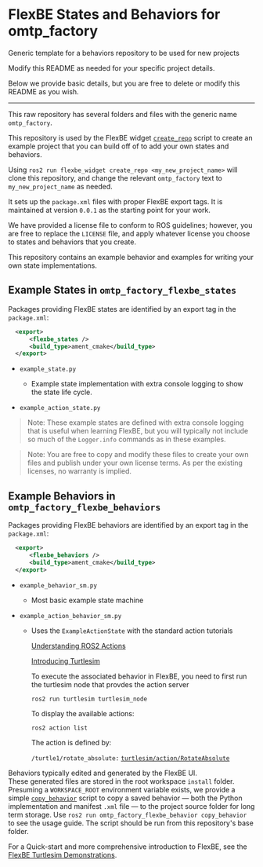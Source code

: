 # FlexBE States and Behaviors for omtp_factory

Generic template for a behaviors repository to be used for new projects

Modify this README as needed for your specific project details.

Below we provide basic details, but you are free to delete or modify this README as you wish.

----

This raw repository has several folders and files with the generic name `omtp_factory`.


This repository is used by the FlexBE widget 
[`create_repo`](https://github.com/FlexBE/flexbe_behavior_engine/blob/ros2-devel/flexbe_widget/bin/create_repo) 
script to create an example project that you can build off of to add your own states and behaviors.  

Using `ros2 run flexbe_widget create_repo <my_new_project_name>` will clone this repository, 
and change the relevant `omtp_factory` text to `my_new_project_name` as needed.

It sets up the `package.xml` files with proper FlexBE export tags.
It is maintained at version `0.0.1` as the starting point for your work.

We have provided a license file to conform to ROS guidelines; however, you are free to replace the 
`LICENSE` file, and apply whatever license you choose to states and behaviors that you create.

This repository contains an example behavior and examples for writing your own state implementations.

## Example States in `omtp_factory_flexbe_states`

Packages providing FlexBE states are identified by an export tag in the `package.xml`:

```xml
  <export>
      <flexbe_states />
      <build_type>ament_cmake</build_type>
  </export>
```

* `example_state.py `
  * Example state implementation with extra console logging to show the state life cycle.

* `example_action_state.py`

> Note: These example states are defined with extra console logging that is useful when learning FlexBE, 
> but you will typically not include so much of the `Logger.info` commands as in these examples.

> Note: You are free to copy and modify these files to create your own files and publish under your own license terms.
> As per the existing licenses, no warranty is implied.

## Example Behaviors in `omtp_factory_flexbe_behaviors`

Packages providing FlexBE behaviors are identified by an export tag in the `package.xml`:

```xml
  <export>
      <flexbe_behaviors />
      <build_type>ament_cmake</build_type>
  </export>
```

  * `example_behavior_sm.py`
    * Most basic example state machine

  * `example_action_behavior_sm.py` 
    * Uses the `ExampleActionState` with the standard action tutorials 

        [Understanding ROS2 Actions](https://docs.ros.org/en/iron/Tutorials/Beginner-CLI-Tools/Understanding-ROS2-Actions/Understanding-ROS2-Actions.html)

        [Introducing Turtlesim](https://docs.ros.org/en/iron/Tutorials/Beginner-CLI-Tools/Introducing-Turtlesim/Introducing-Turtlesim.html)
        
        To execute the associated behavior in FlexBE, you need to first run the turtlesim node that provdes the action server

        `ros2 run turtlesim turtlesim_node`
        
        To display the available actions:

        `ros2 action list`
        
        The action is defined by:

        `/turtle1/rotate_absolute:` [`turtlesim/action/RotateAbsolute`](https://docs.ros2.org/latest/api/turtlesim/action/RotateAbsolute.html)

Behaviors typically edited and generated by the FlexBE UI.  
These generated files are stored in the root workspace `install` folder.
Presuming a `WORKSPACE_ROOT` environment variable exists, we provide a simple 
[`copy_behavior`](omtp_factory_flexbe_behaviors/bin/copy_behavior) script to copy a saved behavior 
&mdash; both the Python implementation and manifest `.xml` file &mdash; 
to the project source folder for long term storage.
Use `ros2 run omtp_factory_flexbe_behavior copy_behavior` to see the usage guide. 
The script should be run from this repository's base folder.

For a Quick-start and more comprehensive introduction to FlexBE, 
see the [FlexBE Turtlesim Demonstrations](https://github.com/FlexBE/flexbe_turtlesim_demo).

